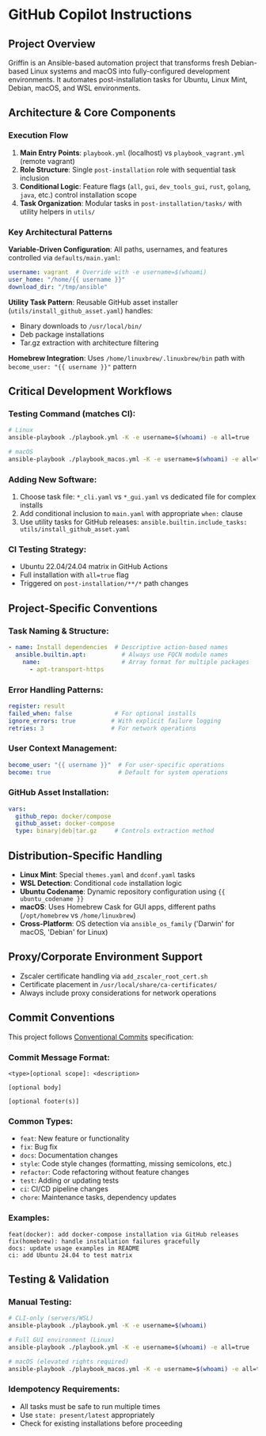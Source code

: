 # GitHub Copilot Instructions

## Project Overview

Griffin is an Ansible-based automation project that transforms fresh Debian-based Linux systems and macOS into fully-configured development environments. It automates post-installation tasks for Ubuntu, Linux Mint, Debian, macOS, and WSL environments.

## Architecture & Core Components

### Execution Flow
1. **Main Entry Points**: `playbook.yml` (localhost) vs `playbook_vagrant.yml` (remote vagrant)
2. **Role Structure**: Single `post-installation` role with sequential task inclusion
3. **Conditional Logic**: Feature flags (`all`, `gui`, `dev_tools_gui`, `rust`, `golang`, `java`, etc.) control installation scope
4. **Task Organization**: Modular tasks in `post-installation/tasks/` with utility helpers in `utils/`

### Key Architectural Patterns

**Variable-Driven Configuration**: All paths, usernames, and features controlled via `defaults/main.yaml`:
```yaml
username: vagrant  # Override with -e username=$(whoami)
user_home: "/home/{{ username }}"
download_dir: "/tmp/ansible"
```

**Utility Task Pattern**: Reusable GitHub asset installer (`utils/install_github_asset.yaml`) handles:
- Binary downloads to `/usr/local/bin/`
- Deb package installations 
- Tar.gz extraction with architecture filtering

**Homebrew Integration**: Uses `/home/linuxbrew/.linuxbrew/bin` path with `become_user: "{{ username }}"` pattern

## Critical Development Workflows

### Testing Command (matches CI):
```bash
# Linux
ansible-playbook ./playbook.yml -K -e username=$(whoami) -e all=true

# macOS  
ansible-playbook ./playbook_macos.yml -K -e username=$(whoami) -e all=true
```

### Adding New Software:
1. Choose task file: `*_cli.yaml` vs `*_gui.yaml` vs dedicated file for complex installs
2. Add conditional inclusion to `main.yaml` with appropriate `when:` clause
3. Use utility tasks for GitHub releases: `ansible.builtin.include_tasks: utils/install_github_asset.yaml`

### CI Testing Strategy:
- Ubuntu 22.04/24.04 matrix in GitHub Actions
- Full installation with `all=true` flag
- Triggered on `post-installation/**/*` path changes

## Project-Specific Conventions

### Task Naming & Structure:
```yaml
- name: Install dependencies  # Descriptive action-based names
  ansible.builtin.apt:          # Always use FQCN module names
    name:                       # Array format for multiple packages
      - apt-transport-https
```

### Error Handling Patterns:
```yaml
register: result
failed_when: false            # For optional installs
ignore_errors: true          # With explicit failure logging
retries: 3                   # For network operations
```

### User Context Management:
```yaml
become_user: "{{ username }}"  # For user-specific operations
become: true                   # Default for system operations
```

### GitHub Asset Installation:
```yaml
vars:
  github_repo: docker/compose
  github_asset: docker-compose
  type: binary|deb|tar.gz     # Controls extraction method
```

## Distribution-Specific Handling

- **Linux Mint**: Special `themes.yaml` and `dconf.yaml` tasks
- **WSL Detection**: Conditional `code` installation logic
- **Ubuntu Codename**: Dynamic repository configuration using `{{ ubuntu_codename }}`
- **macOS**: Uses Homebrew Cask for GUI apps, different paths (`/opt/homebrew` vs `/home/linuxbrew`)
- **Cross-Platform**: OS detection via `ansible_os_family` ('Darwin' for macOS, 'Debian' for Linux)

## Proxy/Corporate Environment Support

- Zscaler certificate handling via `add_zscaler_root_cert.sh`
- Certificate placement in `/usr/local/share/ca-certificates/`
- Always include proxy considerations for network operations

## Commit Conventions

This project follows [Conventional Commits](https://www.conventionalcommits.org/) specification:

### Commit Message Format:
```
<type>[optional scope]: <description>

[optional body]

[optional footer(s)]
```

### Common Types:
- `feat`: New feature or functionality
- `fix`: Bug fix
- `docs`: Documentation changes
- `style`: Code style changes (formatting, missing semicolons, etc.)
- `refactor`: Code refactoring without feature changes
- `test`: Adding or updating tests
- `ci`: CI/CD pipeline changes
- `chore`: Maintenance tasks, dependency updates

### Examples:
```
feat(docker): add docker-compose installation via GitHub releases
fix(homebrew): handle installation failures gracefully
docs: update usage examples in README
ci: add Ubuntu 24.04 to test matrix
```

## Testing & Validation

### Manual Testing:
```bash
# CLI-only (servers/WSL)
ansible-playbook ./playbook.yml -K -e username=$(whoami)

# Full GUI environment (Linux)
ansible-playbook ./playbook.yml -K -e username=$(whoami) -e all=true

# macOS (elevated rights required)
ansible-playbook ./playbook_macos.yml -K -e username=$(whoami) -e all=true
```

### Idempotency Requirements:
- All tasks must be safe to run multiple times
- Use `state: present/latest` appropriately
- Check for existing installations before proceeding
